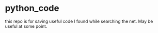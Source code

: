 # python_code
this repo is for saving useful code I found while searching the net. May be useful at some point. 
